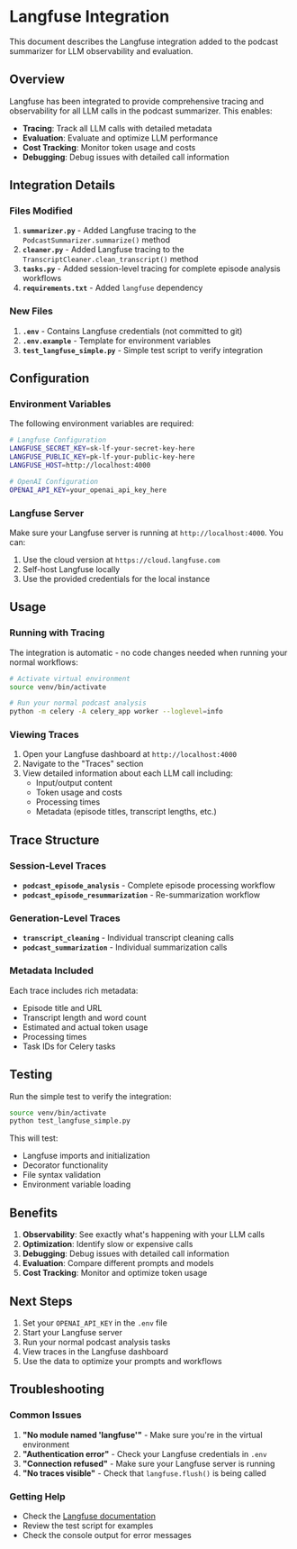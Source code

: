 # Langfuse Integration

This document describes the Langfuse integration added to the podcast summarizer for LLM observability and evaluation.

## Overview

Langfuse has been integrated to provide comprehensive tracing and observability for all LLM calls in the podcast summarizer. This enables:

- **Tracing**: Track all LLM calls with detailed metadata
- **Evaluation**: Evaluate and optimize LLM performance
- **Cost Tracking**: Monitor token usage and costs
- **Debugging**: Debug issues with detailed call information

## Integration Details

### Files Modified

1. **`summarizer.py`** - Added Langfuse tracing to the `PodcastSummarizer.summarize()` method
2. **`cleaner.py`** - Added Langfuse tracing to the `TranscriptCleaner.clean_transcript()` method  
3. **`tasks.py`** - Added session-level tracing for complete episode analysis workflows
4. **`requirements.txt`** - Added `langfuse` dependency

### New Files

1. **`.env`** - Contains Langfuse credentials (not committed to git)
2. **`.env.example`** - Template for environment variables
3. **`test_langfuse_simple.py`** - Simple test script to verify integration

## Configuration

### Environment Variables

The following environment variables are required:

```bash
# Langfuse Configuration
LANGFUSE_SECRET_KEY=sk-lf-your-secret-key-here
LANGFUSE_PUBLIC_KEY=pk-lf-your-public-key-here
LANGFUSE_HOST=http://localhost:4000

# OpenAI Configuration
OPENAI_API_KEY=your_openai_api_key_here
```

### Langfuse Server

Make sure your Langfuse server is running at `http://localhost:4000`. You can:

1. Use the cloud version at `https://cloud.langfuse.com`
2. Self-host Langfuse locally
3. Use the provided credentials for the local instance

## Usage

### Running with Tracing

The integration is automatic - no code changes needed when running your normal workflows:

```bash
# Activate virtual environment
source venv/bin/activate

# Run your normal podcast analysis
python -m celery -A celery_app worker --loglevel=info
```

### Viewing Traces

1. Open your Langfuse dashboard at `http://localhost:4000`
2. Navigate to the "Traces" section
3. View detailed information about each LLM call including:
   - Input/output content
   - Token usage and costs
   - Processing times
   - Metadata (episode titles, transcript lengths, etc.)

## Trace Structure

### Session-Level Traces

- **`podcast_episode_analysis`** - Complete episode processing workflow
- **`podcast_episode_resummarization`** - Re-summarization workflow

### Generation-Level Traces

- **`transcript_cleaning`** - Individual transcript cleaning calls
- **`podcast_summarization`** - Individual summarization calls

### Metadata Included

Each trace includes rich metadata:

- Episode title and URL
- Transcript length and word count
- Estimated and actual token usage
- Processing times
- Task IDs for Celery tasks

## Testing

Run the simple test to verify the integration:

```bash
source venv/bin/activate
python test_langfuse_simple.py
```

This will test:
- Langfuse imports and initialization
- Decorator functionality
- File syntax validation
- Environment variable loading

## Benefits

1. **Observability**: See exactly what's happening with your LLM calls
2. **Optimization**: Identify slow or expensive calls
3. **Debugging**: Debug issues with detailed call information
4. **Evaluation**: Compare different prompts and models
5. **Cost Tracking**: Monitor and optimize token usage

## Next Steps

1. Set your `OPENAI_API_KEY` in the `.env` file
2. Start your Langfuse server
3. Run your normal podcast analysis tasks
4. View traces in the Langfuse dashboard
5. Use the data to optimize your prompts and workflows

## Troubleshooting

### Common Issues

1. **"No module named 'langfuse'"** - Make sure you're in the virtual environment
2. **"Authentication error"** - Check your Langfuse credentials in `.env`
3. **"Connection refused"** - Make sure your Langfuse server is running
4. **"No traces visible"** - Check that `langfuse.flush()` is being called

### Getting Help

- Check the [Langfuse documentation](https://langfuse.com/docs)
- Review the test script for examples
- Check the console output for error messages
